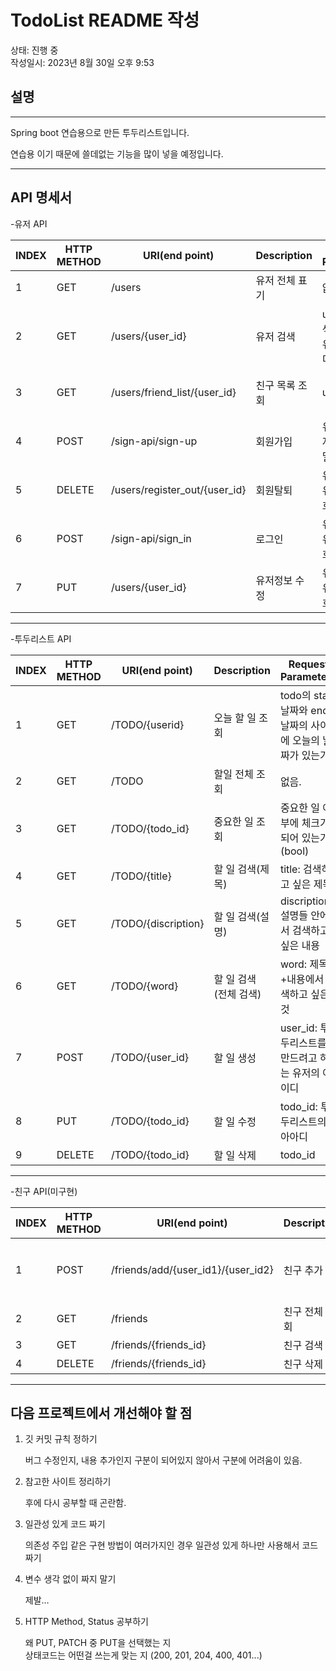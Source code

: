 # TodoList README 작성

상태: 진행 중  
작성일시: 2023년 8월 30일 오후 9:53

## 설명

---

Spring boot 연습용으로 만든 투두리스트입니다.

연습용 이기 때문에 쓸데없는 기능을 많이 넣을 예정입니다.

---

## API 명세서

-유저 API

| INDEX | HTTP METHOD | URI(end point) | Description | Request Parameters | Response Parameters | HTTP Status | etc. |
| --- | --- | --- | --- | --- | --- | --- | --- |
| 1 | GET | /users | 유저 전체 표기 | 없음 |  |  |  |
| 2 | GET | /users/{user_id} | 유저 검색 | user_id: 검색하고싶은 유저의 아이디 |  |  |  |
| 3 | GET | /users/friend_list/{user_id} | 친구 목록 조회 | user_id |  |  | 미구현 |
| 4 | POST | /sign-api/sign-up | 회원가입 | 유저 이름,  유저 이메일 비밀번호, |  |  |  |
| 5 | DELETE | /users/register_out/{user_id} | 회원탈퇴 | 유저 아이디, 유저 비밀번호 |  |  | 미구현 |
| 6 | POST | /sign-api/sign_in | 로그인 | 유저 아이디, 유저 비밀번호 |  |  |  |
| 7 | PUT | /users/{user_id} | 유저정보 수정 | 유저 아이디, 유저 비밀번호 |  |  |  |

---

-투두리스트 API

| INDEX | HTTP METHOD | URI(end point) | Description | Request Parameters | Response Parameters | HTTP Status | etc. |
| --- | --- | --- | --- | --- | --- | --- | --- |
| 1 | GET | /TODO/{userid} | 오늘 할 일 조회 | todo의 start날짜와 end 날짜의 사이에 오늘의 날짜가 있는가. |  |  |  |
| 2 | GET | /TODO | 할일 전체 조회 | 없음. |  |  |  |
| 3 | GET | /TODO/{todo_id} | 중요한 일 조회  | 중요한 일 여부에 체크가 되어 있는가.(bool) |  |  |  |
| 4 | GET | /TODO/{title} | 할 일 검색(제목) | title: 검색하고 싶은 제목 |  |  |  |
| 5 | GET | /TODO/{discription} | 할 일 검색(설명) | discription: 설명들 안에서 검색하고 싶은 내용 |  |  |  |
| 6 | GET | /TODO/{word} | 할 일 검색 (전체 검색) | word: 제목+내용에서 검색하고 싶은 것 |  |  | 미구현 |
| 7 | POST | /TODO/{user_id} | 할 일 생성 | user_id: 투두리스트를 만드려고 하는 유저의 아이디 |  |  |  |
| 8 | PUT | /TODO/{todo_id} | 할 일 수정 | todo_id: 투두리스트의 아아디 |  |  |  |
| 9 | DELETE | /TODO/{todo_id} | 할 일 삭제 | todo_id |  |  |  |

---

-친구 API(미구현)

| INDEX | HTTP METHOD | URI(end point) | Description | Request Parameters | Response Parameters | HTTP Status | etc. |
| --- | --- | --- | --- | --- | --- | --- | --- |
| 1 | POST | /friends/add/{user_id1}/{user_id2} | 친구 추가 | user_id1: 추가하는 친구 user_id2: 추가받는 친구 |  |  |  |
| 2 | GET | /friends | 친구 전체 조회 |  |  |  |  |
| 3 | GET | /friends/{friends_id} | 친구 검색 | 친구 아이디 |  |  |  |
| 4 | DELETE | /friends/{friends_id} | 친구 삭제 |  |  |  |  |

---

## 다음 프로젝트에서 개선해야 할 점

1. 깃 커밋 규칙 정하기
    
    버그 수정인지, 내용 추가인지 구분이 되어있지 않아서 구분에 어려움이 있음.  
    
2. 참고한 사이트 정리하기
    
    후에 다시 공부할 때 곤란함.
    
3. 일관성 있게 코드 짜기
    
    의존성 주입 같은 구현 방법이 여러가지인 경우 일관성 있게 하나만 사용해서 코드 짜기 
    
4. 변수 생각 없이 짜지 말기
    
    제발…

5. HTTP Method, Status 공부하기

    왜 PUT, PATCH 중 PUT을 선택했는 지  
    상태코드는 어떤걸 쓰는게 맞는 지 (200, 201, 204, 400, 401...)
    
